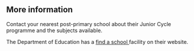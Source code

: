 ##  More information

Contact your nearest post-primary school about their Junior Cycle programme
and the subjects available.

The Department of Education has a [ find a school
](https://www.gov.ie/en/service/find-a-school/) facility on their website.
